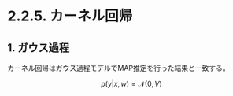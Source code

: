 # 2.2.5. カーネル回帰

## 1. ガウス過程

カーネル回帰はガウス過程モデルでMAP推定を行った結果と一致する。

$$
p(y | x, w) = \mathcal{N}(0, V)
$$

